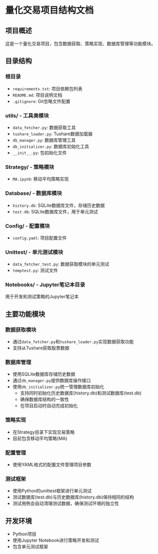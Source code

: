 # 量化交易项目结构文档

## 项目概述
这是一个量化交易项目，包含数据获取、策略实现、数据库管理等功能模块。

## 目录结构

### 根目录
- `requirements.txt`: 项目依赖包列表
- `README.md`: 项目说明文档
- `.gitignore`: Git忽略文件配置

### utils/ - 工具类模块
- `data_fetcher.py`: 数据获取工具
- `tushare_loader.py`: Tushare数据加载器
- `db_manager.py`: 数据库管理工具
- `db_initializer.py`: 数据库初始化工具
- `__init__.py`: 包初始化文件

### Strategy/ - 策略模块
- `MA.ipynb`: 移动平均策略实现

### Database/ - 数据库模块
- `history.db`: SQLite数据库文件，存储历史数据
- `test.db`: SQLite数据库文件，用于单元测试

### Config/ - 配置模块
- `config.yaml`: 项目配置文件

### Unittest/ - 单元测试模块
- `data_fetcher_test.py`: 数据获取模块的单元测试
- `temptest.py`: 测试文件

### Notebooks/ - Jupyter笔记本目录
用于开发和测试策略的Jupyter笔记本

## 主要功能模块

### 数据获取模块
- 通过`data_fetcher.py`和`tushare_loader.py`实现数据获取功能
- 支持从Tushare获取股票数据

### 数据库管理
- 使用SQLite数据库存储历史数据
- 通过`db_manager.py`提供数据库操作接口
- 使用`db_initializer.py`统一管理数据库初始化
  - 支持同时初始化历史数据库(history.db)和测试数据库(test.db)
  - 确保数据库结构的一致性
  - 在项目启动时自动完成初始化

### 策略实现
- 在Strategy目录下实现交易策略
- 目前包含移动平均策略(MA)

### 配置管理
- 使用YAML格式的配置文件管理项目参数

### 测试框架
- 使用Python的unittest框架进行单元测试
- 测试数据库(test.db)与历史数据库(history.db)保持相同的结构
- 测试用例会自动清理测试数据，确保测试环境的独立性

## 开发环境
- Python项目
- 使用Jupyter Notebook进行策略开发和测试
- 包含单元测试框架